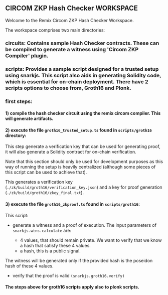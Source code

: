 
## CIRCOM ZKP Hash Checker WORKSPACE

Welcome to the Remix Circom ZKP Hash Checker Workspace.

The workspace comprises two main directories:

### circuits: Contains sample Hash Checker contracts. These can be compiled to generate a witness using 'Circom ZKP Compiler' plugin.

### scripts: Provides a sample script designed for a trusted setup using snarkjs. This script also aids in generating Solidity code, which is essential for on-chain deployment. There have 2 scripts options to choose from, Groth16 and Plonk.

### first steps:

#### 1) compile the hash checker circuit using the remix circom compiler. This will generate artifacts.

#### 2) execute the file `groth16_trusted_setup.ts` found in `scripts/groth16` directory:

This step generate a verification key that can be used for generating proof, it will also generate a Solidity contract for on-chain verification.

Note that this section should only be used for development purposes as this way of running the setup is heavily centralized (although some pieces of this script can be used to achieve that).

This generates a verification key (`./zk/build/groth16/verification_key.json`) and a key for proof generation (`./zk/build/groth16/zkey_final.txt`).

#### 3) execute the file `groth16_zkproof.ts` found in `scripts/groth16`:

This script:

- generate a witness and a proof of execution. The input parameters of `snarkjs.wtns.calculate` are:

	- 4 values, that should remain private. We want to verify that we know a hash that satisfy these 4 values.
	- a hash, this is a public signal.

The witness will be generated only if the provided hash is the poseidon hash of these 4 values.

- verify that the proof is valid `(snarkjs.groth16.verify)`

#### The steps above for groth16 scripts apply also to plonk scripts.
